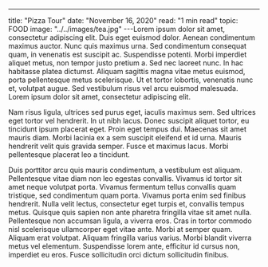 ---
title: "Pizza Tour"
date: "November 16, 2020"
read: "1 min read"
topic: FOOD
image: "../../images/tea.jpg"
---Lorem ipsum dolor sit amet, consectetur adipiscing elit. Duis eget euismod dolor. Aenean condimentum maximus auctor. Nunc quis maximus urna. Sed condimentum consequat quam, in venenatis est suscipit ac. Suspendisse potenti. Morbi imperdiet aliquet metus, non tempor justo pretium a. Sed nec laoreet nunc. In hac habitasse platea dictumst. Aliquam sagittis magna vitae metus euismod, porta pellentesque metus scelerisque. Ut et tortor lobortis, venenatis nunc et, volutpat augue. Sed vestibulum risus vel arcu euismod malesuada. Lorem ipsum dolor sit amet, consectetur adipiscing elit.

Nam risus ligula, ultrices sed purus eget, iaculis maximus sem. Sed ultrices eget tortor vel hendrerit. In ut nibh lacus. Donec suscipit aliquet tortor, eu tincidunt ipsum placerat eget. Proin eget tempus dui. Maecenas sit amet mauris diam. Morbi lacinia ex a sem suscipit eleifend et id urna. Mauris hendrerit velit quis gravida semper. Fusce et maximus lacus. Morbi pellentesque placerat leo a tincidunt.

Duis porttitor arcu quis mauris condimentum, a vestibulum est aliquam. Pellentesque vitae diam non leo egestas convallis. Vivamus id tortor sit amet neque volutpat porta. Vivamus fermentum tellus convallis quam tristique, sed condimentum quam porta. Vivamus porta enim sed finibus hendrerit. Nulla velit lectus, consectetur eget turpis et, convallis tempus metus. Quisque quis sapien non ante pharetra fringilla vitae sit amet nulla. Pellentesque non accumsan ligula, a viverra eros. Cras in tortor commodo nisl scelerisque ullamcorper eget vitae ante. Morbi at semper quam. Aliquam erat volutpat. Aliquam fringilla varius varius. Morbi blandit viverra metus vel elementum. Suspendisse lorem ante, efficitur id cursus non, imperdiet eu eros. Fusce sollicitudin orci dictum sollicitudin finibus.
